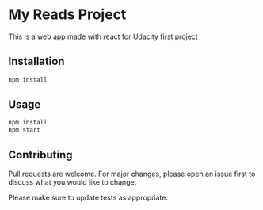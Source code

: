 # My Reads Project

This is a web app made with react for Udacity first project

## Installation

```bash
npm install
```

## Usage

```bash
npm install
npm start
```

## Contributing

Pull requests are welcome. For major changes, please open an issue first to discuss what you would like to change.

Please make sure to update tests as appropriate.

